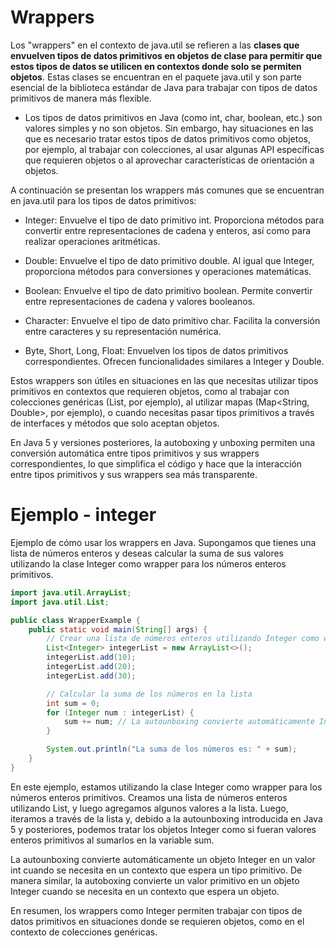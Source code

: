 # Wrappers

Los "wrappers" en el contexto de java.util se refieren a las **clases que envuelven tipos de datos primitivos en objetos de clase para permitir que estos tipos de datos se utilicen en contextos donde solo se permiten objetos**. Estas clases se encuentran en el paquete java.util y son parte esencial de la biblioteca estándar de Java para trabajar con tipos de datos primitivos de manera más flexible.

+ Los tipos de datos primitivos en Java (como int, char, boolean, etc.) son valores simples y no son objetos. Sin embargo, hay situaciones en las que es necesario tratar estos tipos de datos primitivos como objetos, por ejemplo, al trabajar con colecciones, al usar algunas API específicas que requieren objetos o al aprovechar características de orientación a objetos.

A continuación se presentan los wrappers más comunes que se encuentran en java.util para los tipos de datos primitivos:

+ Integer: Envuelve el tipo de dato primitivo int. Proporciona métodos para convertir entre representaciones de cadena y enteros, así como para realizar operaciones aritméticas.

+ Double: Envuelve el tipo de dato primitivo double. Al igual que Integer, proporciona métodos para conversiones y operaciones matemáticas.

+ Boolean: Envuelve el tipo de dato primitivo boolean. Permite convertir entre representaciones de cadena y valores booleanos.

+ Character: Envuelve el tipo de dato primitivo char. Facilita la conversión entre caracteres y su representación numérica.

+ Byte, Short, Long, Float: Envuelven los tipos de datos primitivos correspondientes. Ofrecen funcionalidades similares a Integer y Double.

Estos wrappers son útiles en situaciones en las que necesitas utilizar tipos primitivos en contextos que requieren objetos, como al trabajar con colecciones genéricas (List<Integer>, por ejemplo), al utilizar mapas (Map<String, Double>, por ejemplo), o cuando necesitas pasar tipos primitivos a través de interfaces y métodos que solo aceptan objetos.

En Java 5 y versiones posteriores, la autoboxing y unboxing permiten una conversión automática entre tipos primitivos y sus wrappers correspondientes, lo que simplifica el código y hace que la interacción entre tipos primitivos y sus wrappers sea más transparente.

# Ejemplo - integer
Ejemplo de cómo usar los wrappers en Java. Supongamos que tienes una lista de números enteros y deseas calcular la suma de sus valores utilizando la clase Integer como wrapper para los números enteros primitivos.
``` java
import java.util.ArrayList;
import java.util.List;

public class WrapperExample {
    public static void main(String[] args) {
        // Crear una lista de números enteros utilizando Integer como wrapper
        List<Integer> integerList = new ArrayList<>();
        integerList.add(10);
        integerList.add(20);
        integerList.add(30);

        // Calcular la suma de los números en la lista
        int sum = 0;
        for (Integer num : integerList) {
            sum += num; // La autounboxing convierte automáticamente Integer a int
        }

        System.out.println("La suma de los números es: " + sum);
    }
}
```
En este ejemplo, estamos utilizando la clase Integer como wrapper para los números enteros primitivos. Creamos una lista de números enteros utilizando List<Integer>, y luego agregamos algunos valores a la lista. Luego, iteramos a través de la lista y, debido a la autounboxing introducida en Java 5 y posteriores, podemos tratar los objetos Integer como si fueran valores enteros primitivos al sumarlos en la variable sum.

La autounboxing convierte automáticamente un objeto Integer en un valor int cuando se necesita en un contexto que espera un tipo primitivo. De manera similar, la autoboxing convierte un valor primitivo en un objeto Integer cuando se necesita en un contexto que espera un objeto.

En resumen, los wrappers como Integer permiten trabajar con tipos de datos primitivos en situaciones donde se requieren objetos, como en el contexto de colecciones genéricas.